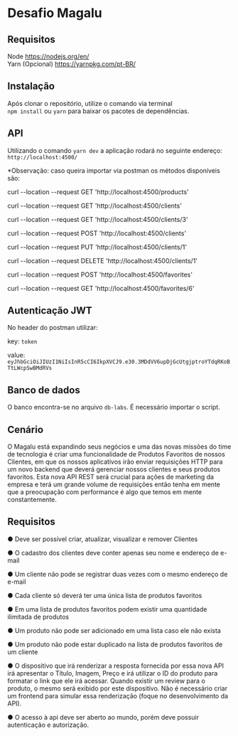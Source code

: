 # Desafio Magalu
## Requisitos ##
Node https://nodejs.org/en/  
Yarn (Opcional) https://yarnpkg.com/pt-BR/  

## Instalação ##
Após clonar o repositório, utilize o comando via terminal  
`npm install` ou `yarn` para baixar os pacotes de dependências.  




## API



Utilizando o comando `yarn dev` a aplicação rodará no seguinte endereço:
`http://localhost:4500/`

*Observação: caso queira importar via postman os métodos disponíveis são:

curl --location --request GET 'http://localhost:4500/products'


curl --location --request GET 'http://localhost:4500/clients'

curl --location --request GET 'http://localhost:4500/clients/3'

curl --location --request POST 'http://localhost:4500/clients'

curl --location --request PUT 'http://localhost:4500/clients/1'

curl --location --request DELETE 'http://localhost:4500/clients/1'

curl --location --request POST 'http://localhost:4500/favorites'

curl --location --request GET 'http://localhost:4500/favorites/6'


## Autenticação JWT
No header do postman utilizar:

key: `token`

value: `eyJhbGciOiJIUzI1NiIsInR5cCI6IkpXVCJ9.e30.3MDdVV6upDjGcUtgjptroYTdqRKoBTtLWcpSwBMdRVs`

## Banco de dados
O banco encontra-se no arquivo `db-labs`. É necessário importar o script.

## Cenário
O Magalu está expandindo seus negócios e uma das novas missões do time de
tecnologia é criar uma funcionalidade de Produtos Favoritos de nossos Clientes, em
que os nossos aplicativos irão enviar requisições HTTP para um novo backend que
deverá gerenciar nossos clientes e seus produtos favoritos.
Esta nova API REST será crucial para ações de marketing da empresa e terá um
grande volume de requisições então tenha em mente que a preocupação com
performance é algo que temos em mente constantemente.


## Requisitos
● Deve ser possível criar, atualizar, visualizar e remover Clientes

● O cadastro dos clientes deve conter apenas seu nome e endereço de
e-mail

● Um cliente não pode se registrar duas vezes com o mesmo endereço
de e-mail

● Cada cliente só deverá ter uma única lista de produtos favoritos

● Em uma lista de produtos favoritos podem existir uma quantidade ilimitada
de produtos

● Um produto não pode ser adicionado em uma lista caso ele não exista

● Um produto não pode estar duplicado na lista de produtos favoritos de
um cliente

● O dispositivo que irá renderizar a resposta fornecida por essa nova API irá apresentar o Título, Imagem, Preço e irá utilizar o ID do produto para formatar o link que ele irá acessar. Quando existir um review para o produto, o mesmo
será exibido por este dispositivo. Não é necessário criar um frontend para
simular essa renderização (foque no desenvolvimento da API).

● O acesso à api deve ser aberto ao mundo, porém deve possuir autenticação
e autorização.


